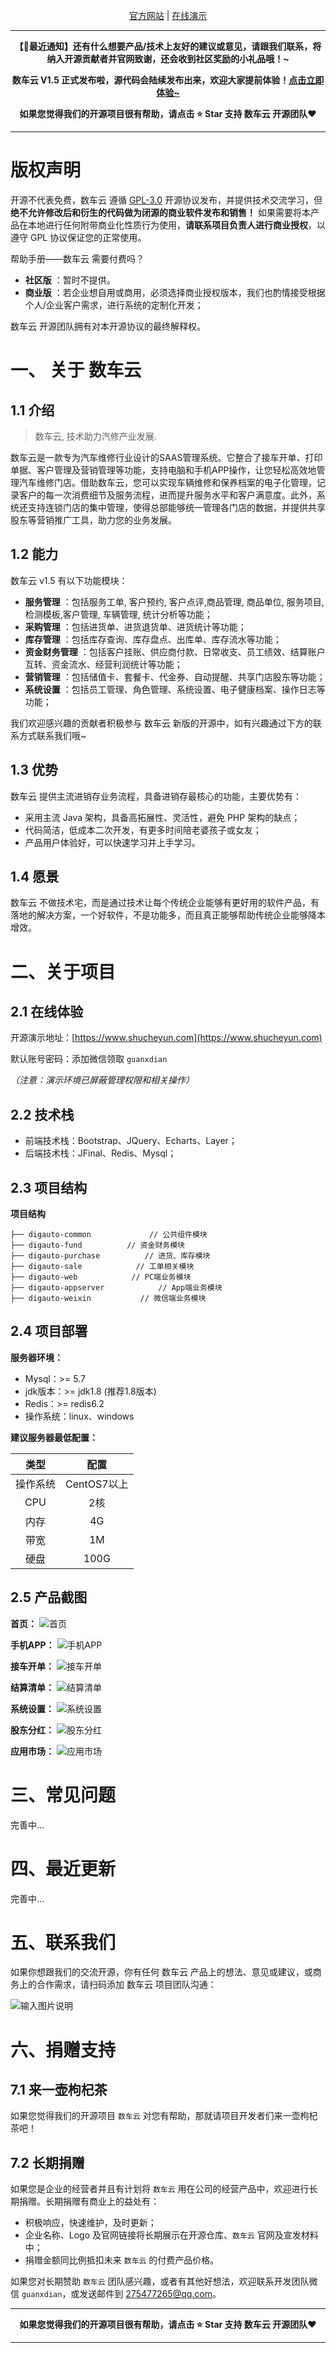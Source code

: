 <p></p>
<p></p>

<div align="center">

[官方网站](https://www.shucheyun.com/) | [在线演示](https://www.shucheyun.com)

</div>

<p></p>
<p></p>
<p></p>
<p></p>

---

**<p align="center">【📣最近通知】还有什么想要产品/技术上友好的建议或意见，请跟我们联系，将纳入开源贡献者并官网致谢，还会收到社区奖励的小礼品哦！~</p>**

**<p align="center">数车云 V1.5 正式发布啦，源代码会陆续发布出来，欢迎大家提前体验！<a href="https://www.shucheyun.com" target="_blank">点击立即体验~</a></p>**


**<p align="center">如果您觉得我们的开源项目很有帮助，请点击 :star: Star 支持 数车云 开源团队:heart:</p>**

---

# 版权声明

开源不代表免费，数车云 遵循 [GPL-3.0](https://gitee.com/o88o/shucheyun/blob/master/LICENSE) 开源协议发布，并提供技术交流学习，但**绝不允许修改后和衍生的代码做为闭源的商业软件发布和销售！** 如果需要将本产品在本地进行任何附带商业化性质行为使用，**请联系项目负责人进行商业授权**，以遵守 GPL 协议保证您的正常使用。

帮助手册——数车云 需要付费吗？
*   **社区版** ：暂时不提供。
*   **商业版** ：若企业想自用或商用，必须选择商业授权版本，我们也酌情接受根据个人/企业客户需求，进行系统的定制化开发；


数车云 开源团队拥有对本开源协议的最终解释权。

# 一、 关于 数车云

## 1.1 介绍

> 数车云, 技术助力汽修产业发展.

数车云是一款专为汽车维修行业设计的SAAS管理系统。它整合了接车开单、打印单据、客户管理及营销管理等功能，支持电脑和手机APP操作，让您轻松高效地管理汽车维修门店。借助数车云，您可以实现车辆维修和保养档案的电子化管理，记录客户的每一次消费细节及服务流程，进而提升服务水平和客户满意度。此外，系统还支持连锁门店的集中管理，使得总部能够统一管理各门店的数据，并提供共享股东等营销推广工具，助力您的业务发展。

## 1.2 能力


数车云 v1.5 有以下功能模块：

*   **服务管理** ：包括服务工单, 客户预约, 客户点评,商品管理, 商品单位, 服务项目, 检测模板,客户管理, 车辆管理, 统计分析等功能；
*   **采购管理** ：包括进货单、进货退货单、进货统计等功能；
*   **库存管理** ：包括库存查询、库存盘点、出库单、库存流水等功能；
*   **资金财务管理** ：包括客户挂账、供应商付款、日常收支、员工绩效、结算账户互转、资金流水、经营利润统计等功能；
*   **营销管理** ：包括储值卡、套餐卡、代金券、自动提醒、共享门店股东等功能；
*   **系统设置** ：包括员工管理、角色管理、系统设置、电子健康档案、操作日志等功能；


我们欢迎感兴趣的贡献者积极参与 数车云 新版的开源中，如有兴趣通过下方的联系方式联系我们哦~

## 1.3 优势

数车云 提供主流进销存业务流程，具备进销存最核心的功能，主要优势有：

* 采用主流 Java 架构，具备高拓展性、灵活性，避免 PHP 架构的缺点；
* 代码简洁，低成本二次开发，有更多时间陪老婆孩子或女友；
* 产品用户体验好，可以快速学习并上手学习。


## 1.4 愿景

数车云 不做技术宅，而是通过技术让每个传统企业能够有更好用的软件产品，有落地的解决方案，一个好软件，不是功能多，而且真正能够帮助传统企业能够降本增效。


# 二、关于项目

## 2.1 在线体验

开源演示地址：[https://www.shucheyun.com](https://www.shucheyun.com)

默认账号密码：添加微信领取 `guanxdian`

_（注意：演示环境已屏蔽管理权限和相关操作）_

## 2.2 技术栈

* 前端技术栈：Bootstrap、JQuery、Echarts、Layer；
* 后端技术栈：JFinal、Redis、Mysql；

## 2.3 项目结构

**项目结构**

```
├── digauto-common             // 公共组件模块
├── digauto-fund	      // 资金财务模块
├── digauto-purchase	      // 进货、库存模块
├── digauto-sale            // 工单相关模块
├── digauto-web            // PC端业务模块
├── digauto-appserver            // App端业务模块
├── digauto-weixin           // 微信端业务模块

```

## 2.4 项目部署

**服务器环境：**
* Mysql：>= 5.7
* jdk版本：>= jdk1.8 (推荐1.8版本)
* Redis：>= redis6.2
* 操作系统：linux、windows


**建议服务器最低配置：**

| 类型 | 配置 |
|:-:|:-:|
|操作系统|CentOS7以上|
|CPU|2核|
|内存|4G|
|带宽|1M|
|硬盘|100G|

## 2.5 产品截图

**首页：**
![首页](https://gitee.com/o88o/shucheyun/raw/master/readme-pic/demo-home.png "首页")

**手机APP：**
![手机APP](https://gitee.com/o88o/shucheyun/raw/master/readme-pic/demo-app.png "手机APP")

**接车开单：**
![接车开单](https://gitee.com/o88o/shucheyun/raw/master/readme-pic/demo-kaidan.png "接车开单")

**结算清单：**
![结算清单](https://gitee.com/o88o/shucheyun/raw/master/readme-pic/demo-print.png "结算清单")

**系统设置：**
![系统设置](https://gitee.com/o88o/shucheyun/raw/master/readme-pic/demo-setting.png "系统设置")

**股东分红：**
![股东分红](https://gitee.com/o88o/shucheyun/raw/master/readme-pic/gudongfenhong.png "股东分红")

**应用市场：**
![应用市场](https://gitee.com/o88o/shucheyun/raw/master/readme-pic/demo-appstore.png "应用市场")

# 三、常见问题

完善中...


# 四、最近更新

完善中...


# 五、联系我们

如果你想跟我们的交流开源，你有任何 数车云 产品上的想法、意见或建议，或商务上的合作需求，请扫码添加 数车云 项目团队沟通：

![输入图片说明](https://gitee.com/o88o/shucheyun/raw/master/readme-pic/contact.png)

# 六、捐赠支持

## 7.1 来一壶枸杞茶

如果您觉得我们的开源项目 `数车云` 对您有帮助，那就请项目开发者们来一壶枸杞茶吧！

## 7.2 长期捐赠

如果您是企业的经营者并且有计划将 `数车云` 用在公司的经营产品中，欢迎进行长期捐赠。长期捐赠有商业上的益处有：

* 积极响应，快速维护，及时更新；
* 企业名称、Logo 及官网链接将长期展示在开源仓库、`数车云` 官网及宣发材料中；
* 捐赠金额同比例抵扣未来 `数车云` 的付费产品价格。

如果您对长期赞助 `数车云` 团队感兴趣，或者有其他好想法，欢迎联系开发团队微信 `guanxdian`，或发送邮件到 275477265@qq.com。

---

**<p align="center">如果您觉得我们的开源项目很有帮助，请点击 :star: Star 支持 数车云 开源团队:heart:</p>**

---